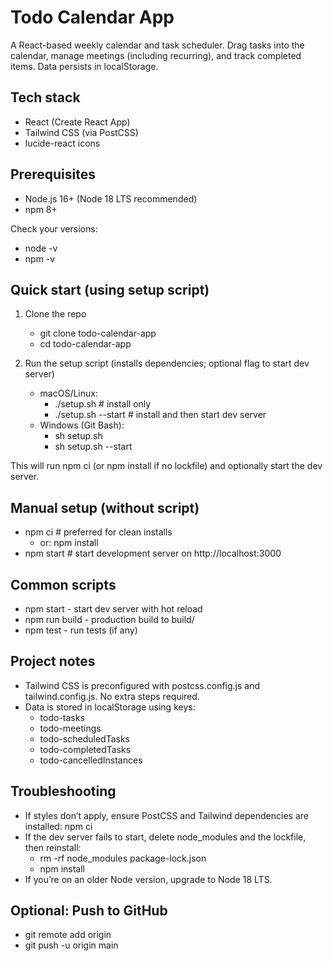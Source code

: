 # Todo Calendar App

A React-based weekly calendar and task scheduler. Drag tasks into the calendar, manage meetings (including recurring), and track completed items. Data persists in localStorage.

## Tech stack
- React (Create React App)
- Tailwind CSS (via PostCSS)
- lucide-react icons

## Prerequisites
- Node.js 16+ (Node 18 LTS recommended)
- npm 8+

Check your versions:
- node -v
- npm -v

## Quick start (using setup script)
1) Clone the repo
   - git clone <your-repo-url> todo-calendar-app
   - cd todo-calendar-app

2) Run the setup script (installs dependencies; optional flag to start dev server)
   - macOS/Linux:
     - ./setup.sh         # install only
     - ./setup.sh --start # install and then start dev server
   - Windows (Git Bash):
     - sh setup.sh
     - sh setup.sh --start

This will run npm ci (or npm install if no lockfile) and optionally start the dev server.

## Manual setup (without script)
- npm ci     # preferred for clean installs
  - or: npm install
- npm start  # start development server on http://localhost:3000

## Common scripts
- npm start  - start dev server with hot reload
- npm run build - production build to build/
- npm test   - run tests (if any)

## Project notes
- Tailwind CSS is preconfigured with postcss.config.js and tailwind.config.js. No extra steps required.
- Data is stored in localStorage using keys:
  - todo-tasks
  - todo-meetings
  - todo-scheduledTasks
  - todo-completedTasks
  - todo-cancelledInstances

## Troubleshooting
- If styles don’t apply, ensure PostCSS and Tailwind dependencies are installed: npm ci
- If the dev server fails to start, delete node_modules and the lockfile, then reinstall:
  - rm -rf node_modules package-lock.json
  - npm install
- If you’re on an older Node version, upgrade to Node 18 LTS.

## Optional: Push to GitHub
- git remote add origin <your-repo-url>
- git push -u origin main
